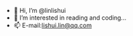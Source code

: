 - 👋 Hi, I’m @linlishui
- 👀 I’m interested in reading and coding...
- 📫 E-mail:lishui.lin@qq.com

<!---
linlishui/linlishui is a ✨ special ✨ repository because its `README.md` (this file) appears on your GitHub profile.
You can click the Preview link to take a look at your changes.
--->
